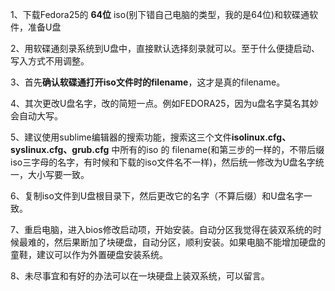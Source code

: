 1、下载Fedora25的 **64位** iso(别下错自己电脑的类型，我的是64位)和软碟通软件，准备U盘

2、用软碟通刻录系统到U盘中，直接默认选择刻录就可以。至于什么便捷启动、写入方式不用调整。

3、首先**确认软碟通打开iso文件时的filename**，这才是真的filename。

4、其次更改U盘名字，改的简短一点。例如FEDORA25，因为u盘名字莫名其妙会自动大写。

5、建议使用sublime编辑器的搜索功能，搜索这三个文件**isolinux.cfg、syslinux.cfg、grub.cfg** 中所有的iso 的 filename(和第三步的一样的，不带后缀iso三字母的名字，有时候和下载的iso文件名不一样)，然后统一修改为U盘名字统一，大小写要一致。

6、复制iso文件到U盘根目录下，然后更改它的名字（不算后缀）和U盘名字一致。

7、重启电脑，进入bios修改启动项，开始安装。自动分区我觉得在装双系统的时候最难的，然后果断加了块硬盘，自动分区，顺利安装。如果电脑不能增加硬盘的童鞋，建议可以作为外置硬盘安装系统。

8、未尽事宜和有好的办法可以在一块硬盘上装双系统，可以留言。
